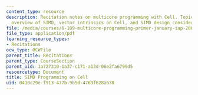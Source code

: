 ```yaml
---
content_type: resource
description: Recitation notes on multicore programming with Cell. Topics include an
  overview of SIMD, vector intrinsics on Cell, and SIMD design considerations.
file: /media/courses/6-189-multicore-programming-primer-january-iap-2007/0410c29ef913477b9b5d4769f628a678_6189recitatn6.pdf
file_type: application/pdf
learning_resource_types:
- Recitations
ocw_type: OCWFile
parent_title: Recitations
parent_type: CourseSection
parent_uid: 1a727310-1a37-c171-a13d-06e2fa6799d5
resourcetype: Document
title: SIMD Programming on Cell
uid: 0410c29e-f913-477b-9b5d-4769f628a678
---
```

